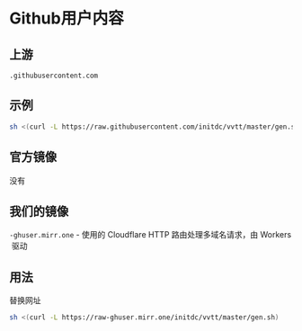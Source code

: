 # Github用户内容

## 上游

`.githubusercontent.com`

## 示例

```sh
sh <(curl -L https://raw.githubusercontent.com/initdc/vvtt/master/gen.sh)
```

## 官方镜像

没有

## 我们的镜像

`-ghuser.mirr.one` - 使用的 Cloudflare HTTP 路由处理多域名请求，由 Workers  驱动

## 用法

替换网址

```sh
sh <(curl -L https://raw-ghuser.mirr.one/initdc/vvtt/master/gen.sh)
```
